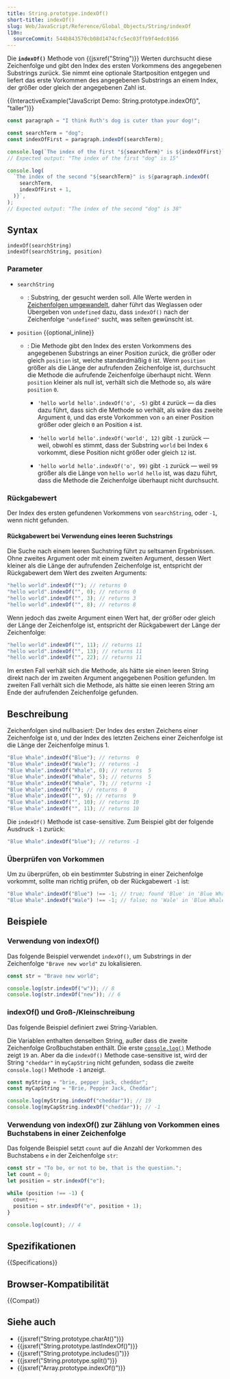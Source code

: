 ```yaml
---
title: String.prototype.indexOf()
short-title: indexOf()
slug: Web/JavaScript/Reference/Global_Objects/String/indexOf
l10n:
  sourceCommit: 544b843570cb08d1474cfc5ec03ffb9f4edc0166
---
```


Die **`indexOf()`** Methode von {{jsxref("String")}} Werten durchsucht diese Zeichenfolge und gibt den Index des ersten Vorkommens des angegebenen Substrings zurück. Sie nimmt eine optionale Startposition entgegen und liefert das erste Vorkommen des angegebenen Substrings an einem Index, der größer oder gleich der angegebenen Zahl ist.

{{InteractiveExample("JavaScript Demo: String.prototype.indexOf()", "taller")}}

```js interactive-example
const paragraph = "I think Ruth's dog is cuter than your dog!";

const searchTerm = "dog";
const indexOfFirst = paragraph.indexOf(searchTerm);

console.log(`The index of the first "${searchTerm}" is ${indexOfFirst}`);
// Expected output: "The index of the first "dog" is 15"

console.log(
  `The index of the second "${searchTerm}" is ${paragraph.indexOf(
    searchTerm,
    indexOfFirst + 1,
  )}`,
);
// Expected output: "The index of the second "dog" is 38"
```

## Syntax

```js-nolint
indexOf(searchString)
indexOf(searchString, position)
```

### Parameter

- `searchString`
  - : Substring, der gesucht werden soll. Alle Werte werden in [Zeichenfolgen umgewandelt](/de/docs/Web/JavaScript/Reference/Global_Objects/String#string_coercion), daher führt das Weglassen oder Übergeben von `undefined` dazu, dass `indexOf()` nach der Zeichenfolge `"undefined"` sucht, was selten gewünscht ist.

- `position` {{optional_inline}}
  - : Die Methode gibt den Index des ersten Vorkommens des angegebenen Substrings an einer Position zurück, die größer oder gleich `position` ist, welche standardmäßig `0` ist. Wenn `position` größer als die Länge der aufrufenden Zeichenfolge ist, durchsucht die Methode die aufrufende Zeichenfolge überhaupt nicht. Wenn `position` kleiner als null ist, verhält sich die Methode so, als wäre `position` `0`.
    - `'hello world hello'.indexOf('o', -5)` gibt `4` zurück — da dies dazu führt, dass sich die Methode so verhält, als wäre das zweite Argument `0`, und das erste Vorkommen von `o` an einer Position größer oder gleich `0` an Position `4` ist.

    - `'hello world hello'.indexOf('world', 12)` gibt `-1` zurück — weil, obwohl es stimmt, dass der Substring `world` bei Index `6` vorkommt, diese Position nicht größer oder gleich `12` ist.

    - `'hello world hello'.indexOf('o', 99)` gibt `-1` zurück — weil `99` größer als die Länge von `hello world hello` ist, was dazu führt, dass die Methode die Zeichenfolge überhaupt nicht durchsucht.

### Rückgabewert

Der Index des ersten gefundenen Vorkommens von `searchString`, oder `-1`, wenn nicht gefunden.

#### Rückgabewert bei Verwendung eines leeren Suchstrings

Die Suche nach einem leeren Suchstring führt zu seltsamen Ergebnissen. Ohne zweites Argument oder mit einem zweiten Argument, dessen Wert kleiner als die Länge der aufrufenden Zeichenfolge ist, entspricht der Rückgabewert dem Wert des zweiten Arguments:

```js
"hello world".indexOf(""); // returns 0
"hello world".indexOf("", 0); // returns 0
"hello world".indexOf("", 3); // returns 3
"hello world".indexOf("", 8); // returns 8
```

Wenn jedoch das zweite Argument einen Wert hat, der größer oder gleich der Länge der Zeichenfolge ist, entspricht der Rückgabewert der Länge der Zeichenfolge:

```js
"hello world".indexOf("", 11); // returns 11
"hello world".indexOf("", 13); // returns 11
"hello world".indexOf("", 22); // returns 11
```

Im ersten Fall verhält sich die Methode, als hätte sie einen leeren String direkt nach der im zweiten Argument angegebenen Position gefunden. Im zweiten Fall verhält sich die Methode, als hätte sie einen leeren String am Ende der aufrufenden Zeichenfolge gefunden.

## Beschreibung

Zeichenfolgen sind nullbasiert: Der Index des ersten Zeichens einer Zeichenfolge ist `0`, und der Index des letzten Zeichens einer Zeichenfolge ist die Länge der Zeichenfolge minus 1.

```js
"Blue Whale".indexOf("Blue"); // returns  0
"Blue Whale".indexOf("Wale"); // returns -1
"Blue Whale".indexOf("Whale", 0); // returns  5
"Blue Whale".indexOf("Whale", 5); // returns  5
"Blue Whale".indexOf("Whale", 7); // returns -1
"Blue Whale".indexOf(""); // returns  0
"Blue Whale".indexOf("", 9); // returns  9
"Blue Whale".indexOf("", 10); // returns 10
"Blue Whale".indexOf("", 11); // returns 10
```

Die `indexOf()` Methode ist case-sensitive. Zum Beispiel gibt der folgende Ausdruck `-1` zurück:

```js
"Blue Whale".indexOf("blue"); // returns -1
```

### Überprüfen von Vorkommen

Um zu überprüfen, ob ein bestimmter Substring in einer Zeichenfolge vorkommt, sollte man richtig prüfen, ob der Rückgabewert `-1` ist:

```js
"Blue Whale".indexOf("Blue") !== -1; // true; found 'Blue' in 'Blue Whale'
"Blue Whale".indexOf("Wale") !== -1; // false; no 'Wale' in 'Blue Whale'
```

## Beispiele

### Verwendung von indexOf()

Das folgende Beispiel verwendet `indexOf()`, um Substrings in der Zeichenfolge `"Brave new world"` zu lokalisieren.

```js
const str = "Brave new world";

console.log(str.indexOf("w")); // 8
console.log(str.indexOf("new")); // 6
```

### indexOf() und Groß-/Kleinschreibung

Das folgende Beispiel definiert zwei String-Variablen.

Die Variablen enthalten denselben String, außer dass die zweite Zeichenfolge Großbuchstaben enthält. Die erste [`console.log()`](/de/docs/Web/API/console/log_static) Methode zeigt `19` an. Aber da die `indexOf()` Methode case-sensitive ist, wird der String `"cheddar"` in `myCapString` nicht gefunden, sodass die zweite `console.log()` Methode `-1` anzeigt.

```js
const myString = "brie, pepper jack, cheddar";
const myCapString = "Brie, Pepper Jack, Cheddar";

console.log(myString.indexOf("cheddar")); // 19
console.log(myCapString.indexOf("cheddar")); // -1
```

### Verwendung von indexOf() zur Zählung von Vorkommen eines Buchstabens in einer Zeichenfolge

Das folgende Beispiel setzt `count` auf die Anzahl der Vorkommen des Buchstabens `e` in der Zeichenfolge `str`:

```js
const str = "To be, or not to be, that is the question.";
let count = 0;
let position = str.indexOf("e");

while (position !== -1) {
  count++;
  position = str.indexOf("e", position + 1);
}

console.log(count); // 4
```

## Spezifikationen

{{Specifications}}

## Browser-Kompatibilität

{{Compat}}

## Siehe auch

- {{jsxref("String.prototype.charAt()")}}
- {{jsxref("String.prototype.lastIndexOf()")}}
- {{jsxref("String.prototype.includes()")}}
- {{jsxref("String.prototype.split()")}}
- {{jsxref("Array.prototype.indexOf()")}}
